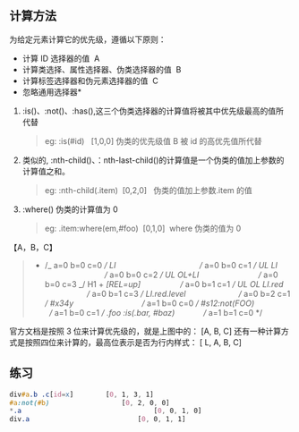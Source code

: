 ## 计算方法

为给定元素计算它的优先级，遵循以下原则：

- 计算 ID 选择器的值  A
- 计算类选择、属性选择器、伪类选择器的值  B
- 计算标签选择器和伪元素选择器的值  C
- 忽略通用选择器\*

1. :is()、:not()、:has(),这三个伪类选择器的计算值将被其中优先级最高的值所代替

   > eg:
   > :is(#id)   [1,0,0] 伪类的优先级值 B 被 id 的高优先值所代替

2. 类似的, :nth-child()、：nth-last-child()的计算值是一个伪类的值加上参数的计算值之和。

   > eg:
   > :nth-child(.item)  [0,2,0]   伪类的值加上参数.item 的值

3. :where() 伪类的计算值为 0
   > eg:
   > .item:where(em,#foo)  [0,1,0]  where 伪类的值为 0

【A，B，C】

> - /_ a=0 b=0 c=0 _/
>   LI                                      /_ a=0 b=0 c=1 _/
>   UL LI                                  /_ a=0 b=0 c=2 _/
>   UL OL+LI                           /_ a=0 b=0 c=3 _/
>   H1 + _[REL=up]                  /_ a=0 b=1 c=1 _/
>   UL OL LI.red                      /_ a=0 b=1 c=3 _/
>   LI.red.level                        /_ a=0 b=2 c=1 _/
>   #x34y                               /_ a=1 b=0 c=0 _/
>   #s12:not(FOO)                   /_ a=1 b=0 c=1 _/
>   .foo :is(.bar, #baz)             /_ a=1 b=1 c=0 \*/

官方文档是按照 3 位来计算优先级的，就是上图中的：
[A, B, C]
还有一种计算方式是按照四位来计算的，最高位表示是否为行内样式：
[ L, A, B, C]

## 练习

```css
div#a.b .c[id=x] 		[0, 1, 3, 1]
#a:not(#b) 					[0, 2, 0, 0]
*.a 								[0, 0, 1, 0]
div.a 							[0, 0, 1, 1]
```
